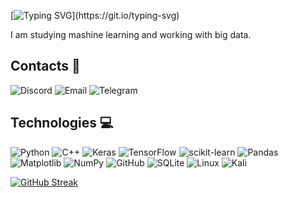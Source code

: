 [![Typing SVG](https://readme-typing-svg.demolab.com/?lines=Hi+I'm+merci+!;Let's+approximate+together+!)](https://git.io/typing-svg)

I am studying mashine learning and working with big data.

## Contacts 📲
![Discord](https://img.shields.io/badge/Discord-Merci#2747-orange)
![Email](https://img.shields.io/badge/Email-entertomerci%40gmail.com-red)
![Telegram](https://img.shields.io/badge/Telegram-Merci-red)

## Technologies 💻
![Python](https://img.shields.io/badge/python-3670A0?style=for-the-badge&logo=python&logoColor=ffdd54)
![C++](https://img.shields.io/badge/c++-%2300599C.svg?style=for-the-badge&logo=c%2B%2B&logoColor=white)
![Keras](https://img.shields.io/badge/Keras-%23D00000.svg?style=for-the-badge&logo=Keras&logoColor=white)
![TensorFlow](https://img.shields.io/badge/TensorFlow-%23FF6F00.svg?style=for-the-badge&logo=TensorFlow&logoColor=white)
![scikit-learn](https://img.shields.io/badge/scikit--learn-%23F7931E.svg?style=for-the-badge&logo=scikit-learn&logoColor=white)
![Pandas](https://img.shields.io/badge/pandas-%23150458.svg?style=for-the-badge&logo=pandas&logoColor=white)
![Matplotlib](https://img.shields.io/badge/Matplotlib-%23ffffff.svg?style=for-the-badge&logo=Matplotlib&logoColor=black)
![NumPy](https://img.shields.io/badge/numpy-%23013243.svg?style=for-the-badge&logo=numpy&logoColor=white)
![GitHub](https://img.shields.io/badge/github-%23121011.svg?style=for-the-badge&logo=github&logoColor=white)
![SQLite](https://img.shields.io/badge/sqlite-%2307405e.svg?style=for-the-badge&logo=sqlite&logoColor=white)
![Linux](https://img.shields.io/badge/Linux-FCC624?style=for-the-badge&logo=linux&logoColor=black)
![Kali](https://img.shields.io/badge/Kali-268BEE?style=for-the-badge&logo=kalilinux&logoColor=white)

[![GitHub Streak](https://streak-stats.demolab.com?user=YeaMerci&theme=violet-punch&hide_border=true&border_radius=5&date_format=%5BY%20%5DM%20j)](https://git.io/streak-stats)
